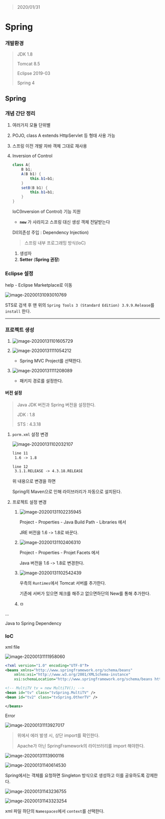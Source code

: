 > 2020/01/31

# Spring

### 개발환경

> JDK 1.8
>
> Tomcat 8.5
>
> Eclipse 2019-03
>
> Spring 4



## Spring

### 개념 간단 정리

1. 여러가지 모듈 단위별

2. POJO, class A extends HttpServlet 등 형태 사용 가능

3. 스프링 이전 개발 자바 객체 그대로 재사용

4. Inversion of Control

   ```java
   class A{
       B b1;
       A(B b1) {
           this.b1=b1;
       }
       setB(B b1) {
           this.b1=b1;
       }
   }
   ```

   IoC(Inversion of Control) 기능 지원

   - **`new`** 가 사라지고 스프링 대신 생성 객체 전달받는다

   

   DI(의존성 주입 : Dependency Injection)

   >  스프링 내부 프로그래밍 방식(IoC)

   

   1. 생성자
   2. **Setter**  (**Spring 권장**)



### Eclipse 설정

help - Eclipse Marketplace로 이동

![image-20200131093010769](Image/image-20200131093010769.png)

STS로 검색 후 맨 위의 `Spring Tools 3 (Standard Edition) 3.9.9.Release`를 `install` 한다.



---

### 프로젝트 생성

1. ![image-20200131101605729](Image/image-20200131101605729.png)



2. ![image-20200131111054212](Image/image-20200131111054212.png)

   * Spring MVC Project를 선택한다.

   

3. ![image-20200131111208089](Image/image-20200131111208089.png)

   * 패키지 경로를 설정한다.



#### 버전 설정

> Java JDK 버전과 Spring 버전을 설정한다.
>
> JDK : 1.8
>
> STS : 4.3.18

1. `porm.xml` 설정 변경

   ![image-20200131102032107](Image/image-20200131102032107.png)

   ```xml
   line 11
   	1.6 -> 1.8
   
   line 12
   	3.1.1.RELEASE -> 4.3.18.RELEASE
   ```

   위 내용으로 변경을 하면

   Spring의 Maven으로 인해 라이브러리가 자동으로 설치된다.



2. 프로젝트 설정 변경

   1. ![image-20200131102235945](Image/image-20200131102235945.png)

      Project - Properties - Java Build Path - Libraries 에서

      JRE 버전을 1.6 -> 1.8로 바꾼다.

      

   2. ![image-20200131102406310](Image/image-20200131102406310.png)

      Project - Properties - Projet Facets 에서

      Java 버전을 1.6 -> 1.8로 변경한다.

      

   3. ![image-20200131102542439](Image/image-20200131102542439.png)

      우측의 `Runtimes`에서 Tomcat 서버를 추가한다.

      기존에 서버가 있으면 체크를 해주고 없으면하단의 New를 통해 추가한다.

      

   4. ㅁ





...

Java to Spring  Dependency

### IoC

xml file

![image-20200131111958060](Image/image-20200131111958060.png)

```xml
<?xml version="1.0" encoding="UTF-8"?>
<beans xmlns="http://www.springframework.org/schema/beans"
	xmlns:xsi="http://www.w3.org/2001/XMLSchema-instance"
	xsi:schemaLocation="http://www.springframework.org/schema/beans http://www.springframework.org/schema/beans/spring-beans.xsd">

<!-- MultiTV tv = new MultiTV(); -->
<bean id="tv" class="tvSpring.MultiTV" />
<bean id="tv2" class="tvSpring.OtherTV" />

</beans>
```



Error

![image-20200131113927017](Image/image-20200131113927017.png)

> 위에서 에러 발생 시, 상단 import를 확인한다.
>
> Apache가 아닌 SpringFramework의 라이브러리를 import 해야한다.

![image-20200131113900116](Image/image-20200131113900116.png)





![image-20200131140614530](Image/image-20200131140614530.png)

Spring에서는 객체를 요청하면 Singleton 방식으로 생성하고 이를 공유하도록 강제한다.



![image-20200131143236755](Image/image-20200131143236755.png)

![image-20200131143323254](Image/image-20200131143323254.png)

xml 파일 하단의 `Namespaces`에서 `context`를 선택한다.